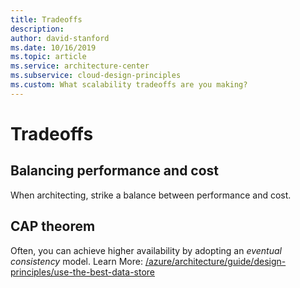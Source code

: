 ```yaml
---
title: Tradeoffs
description: 
author: david-stanford
ms.date: 10/16/2019
ms.topic: article
ms.service: architecture-center
ms.subservice: cloud-design-principles
ms.custom: What scalability tradeoffs are you making? 
---
```


# Tradeoffs

## Balancing performance and cost

When architecting, strike a balance between performance and cost.

## CAP theorem

Often, you can achieve higher availability by adopting an _eventual consistency_ model. Learn More: [/azure/architecture/guide/design-principles/use-the-best-data-store](/azure/architecture/guide/design-principles/use-the-best-data-store)